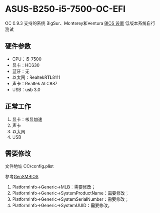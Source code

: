 # ASUS-B250-i5-7500-OC-EFI
OC 0.9.3
支持的系统 BigSur、Monterey和Ventura
[BIOS 设置](https://zhuanlan.zhihu.com/p/65124550) 低版本系统自行测试

## 硬件参数

- CPU：i5-7500
- 显卡：HD630
- 蓝牙：无
- 以太网：RealtekRTL8111
- 声卡：Realtek ALC887
- USB：usb 3.0

## 正常工作

1. 显卡：核显加速
2. 声卡
3. 以太网
4. USB

## 需要修改
文件地址 OC/config.plist

参考[GenSMBIOS](https://github.com/corpnewt/GenSMBIOS)

1. PlatformInfo->Generic->MLB：需要修改；
2. PlatformInfo->Generic->SystemProductName：需要修改；
3. PlatformInfo->Generic->SystemSerialNumber：需要修改；
4. PlatformInfo->Generic->SystemUUID：需要修改。
